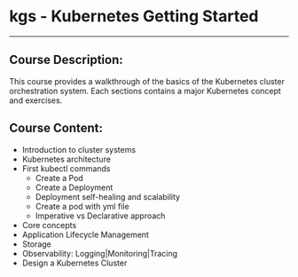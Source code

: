 # kgs - Kubernetes Getting Started

---

## Course Description:
This course provides a walkthrough of the basics of the Kubernetes cluster orchestration system. Each sections contains a major Kubernetes concept and exercises. 

## Course Content:
 - Introduction to cluster systems
 - Kubernetes architecture
 - First kubectl commands
   - Create a Pod
   - Create a Deployment
   - Deployment self-healing and scalability
   - Create a pod with yml file
   - Imperative vs Declarative approach
 - Core concepts
 - Application Lifecycle Management
 - Storage
 - Observability: Logging|Monitoring|Tracing
 - Design a Kubernetes Cluster
 
 